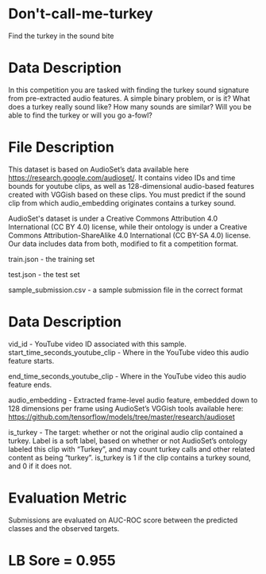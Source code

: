 # Don't-call-me-turkey
Find the turkey in the sound bite

# Data Description
In this competition you are tasked with finding the turkey sound signature from pre-extracted audio features. A simple binary problem, or is it? What does a turkey really sound like? How many sounds are similar? Will you be able to find the turkey or will you go a-fowl?

# File Description
This dataset is based on AudioSet’s data available here https://research.google.com/audioset/. It contains video IDs and time bounds for youtube clips, as well as 128-dimensional audio-based features created with VGGish based on these clips. You must predict if the sound clip from which audio_embedding originates contains a turkey sound.

AudioSet's dataset is under a Creative Commons Attribution 4.0 International (CC BY 4.0) license, while their ontology is under a Creative Commons Attribution-ShareAlike 4.0 International (CC BY-SA 4.0) license. Our data includes data from both, modified to fit a competition format.

train.json - the training set

test.json - the test set

sample_submission.csv - a sample submission file in the correct format

# Data Description
vid_id - YouTube video ID associated with this sample.
start_time_seconds_youtube_clip - Where in the YouTube video this audio feature starts.

end_time_seconds_youtube_clip - Where in the YouTube video this audio feature ends.

audio_embedding - Extracted frame-level audio feature, embedded down to 128 dimensions per frame using AudioSet’s VGGish tools available here: https://github.com/tensorflow/models/tree/master/research/audioset

is_turkey - The target: whether or not the original audio clip contained a turkey. Label is a soft label, based on whether or not AudioSet’s ontology labeled this clip with “Turkey”, and may count turkey calls and other related content as being “turkey”. is_turkey is 1 if the clip contains a turkey sound, and 0 if it does not.

# Evaluation Metric
Submissions are evaluated on AUC-ROC score between the predicted classes and the observed targets.

# LB Sore = 0.955

